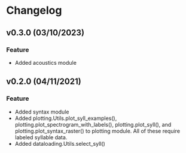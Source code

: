 # Changelog

## v0.3.0 (03/10/2023)

### Feature
- Added acoustics module

## v0.2.0 (04/11/2021)

### Feature

- Added syntax module
- Added plotting.Utils.plot_syll_examples(), plotting.plot_spectrogram_with_labels(), plotting.plot_syll(), and plotting.plot_syntax_raster()
    to plotting module. All of these require labeled syllable data. 
- Added dataloading.Utils.select_syll() 